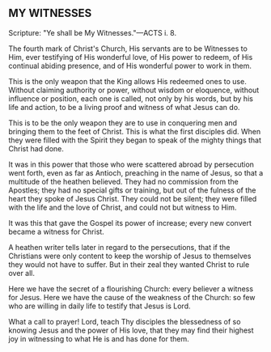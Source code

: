 ## MY WITNESSES ##

Scripture: "Ye shall be My Witnesses."—ACTS i. 8.



The fourth mark of Christ's Church, His servants are to be Witnesses to Him, ever testifying of His wonderful love, of His power to redeem, of His continual abiding presence, and of His wonderful power to work in them.



This is the only weapon that the King allows His redeemed ones to use. Without claiming authority or power, without wisdom or eloquence, without influence or position, each one is called, not only by his words, but by his life and action, to be a living proof and witness of what Jesus can do.



This is to be the only weapon they are to use in conquering men and bringing them to the feet of Christ. This is what the first disciples did. When they were filled with the Spirit they began to speak of the mighty things that Christ had done.



It was in this power that those who were scattered abroad by persecution went forth, even as far as Antioch, preaching in the name of Jesus, so that a multitude of the heathen believed. They had no commission from the Apostles; they had no special gifts or training, but out of the fulness of the heart they spoke of Jesus Christ. They could not be silent; they were filled with the life and the love of Christ, and could not but witness to Him.



It was this that gave the Gospel its power of increase; every new convert became a witness for Christ.



A heathen writer tells later in regard to the persecutions, that if the Christians were only content to keep the worship of Jesus to themselves they would not have to suffer. But in their zeal they wanted Christ to rule over all.



Here we have the secret of a flourishing Church: every believer a witness for Jesus. Here we have the cause of the weakness of the Church: so few who are willing in daily life to testify that Jesus is Lord.



What a call to prayer! Lord, teach Thy disciples the blessedness of so knowing Jesus and the power of His love, that they may find their highest joy in witnessing to what He is and has done for them.

